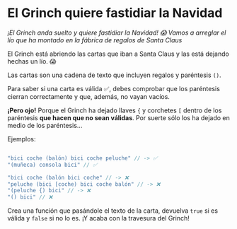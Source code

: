 # El Grinch quiere fastidiar la Navidad

_¡El Grinch anda suelto y quiere fastidiar la Navidad! 😱 Vamos a arreglar el lío que ha montado en la fábrica de regalos de Santa Claus_

El Grinch está abriendo las cartas que iban a Santa Claus y las está dejando hechas un lío. 😱

Las cartas son una cadena de texto que incluyen regalos y paréntesis <code>()</code>.

Para saber si una carta es válida ✅, debes comprobar que los paréntesis cierran correctamente y que, además, no vayan vacíos.

**¡Pero ojo!** Porque el Grinch ha dejado llaves <code>{</code> y corchetes <code>[</code> dentro de los paréntesis **que hacen que no sean válidas**. Por suerte sólo los ha dejado en medio de los paréntesis...

Ejemplos:

```javascript

"bici coche (balón) bici coche peluche" // -> ✅
"(muñeca) consola bici" // ✅

"bici coche (balón bici coche" // -> ❌
"peluche (bici [coche) bici coche balón" // -> ❌
"(peluche {) bici" // -> ❌
"() bici" // ❌

```

Crea una función que pasándole el texto de la carta, devuelva <code>true</code> si es válida y <code>false</code> si no lo es. ¡Y acaba con la travesura del Grinch!